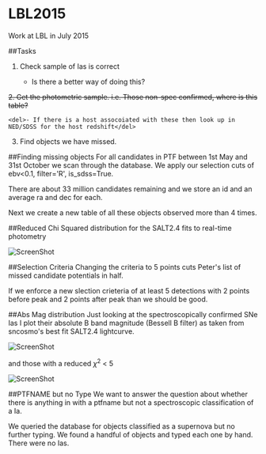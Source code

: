 # LBL2015
Work at LBL in July 2015

##Tasks
1. Check sample of Ias is correct
	
	- Is there a better way of doing this?

<del>2. Get the photometric sample. i.e. Those non-spec confirmed, where is this table?</del>

	<del>- If there is a host assocoiated with these then look up in  NED/SDSS for the host redshift</del>

3. Find objects we have missed.

##Finding missing objects
For all candidates in PTF between 1st May and 31st October we scan through the database. We apply our selection cuts of ebv<0.1, filter='R', is_sdss=True.

There are about 33 million candidates remaining and we store an id and an average ra and dec for each.

Next we create a new table of all these objects observed more than 4 times.

##Reduced Chi Squared distribution for the SALT2.4 fits to real-time photometry

![ScreenShot](https://dl.dropboxusercontent.com/u/37570643/LBL_July2015/Chisq_hist.png)

##Selection Criteria
Changing the criteria to 5 points cuts Peter's list of missed candidate potentials in half.

If we enforce a new slection crieteria of at least 5 detections with 2 points before peak and 2 points after peak than we should be good.

##Abs Mag distribution 
Just looking at the spectroscopically confirmed SNe Ias I plot their absolute B band magnitude (Bessell B filter) as taken from sncosmo's best fit SALT2.4 lightcurve.

![ScreenShot](https://dl.dropboxusercontent.com/u/37570643/LBL_July2015/abs_mag_hist.png)

and those with a reduced $\chi^2$ < 5

![ScreenShot](https://dl.dropboxusercontent.com/u/37570643/LBL_July2015/abs_mag_hist_red5.png)

##PTFNAME but no Type
We want to answer the question about whether there is anything in with a ptfname but not a spectroscopic classification of a Ia. 

We queried the database for objects classified as a supernova but no further typing. We found a handful of objects and typed each one by hand. There were no Ias. 
